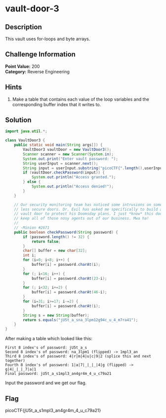 # vault-door-3

## Description
This vault uses for-loops and byte arrays.

## Challenge Information
**Point Value:** 200  
**Category:** Reverse Engineering

## Hints
1. Make a table that contains each value of the loop variables and the corresponding buffer index that it writes to.

## Solution

```java
import java.util.*;

class VaultDoor3 {
    public static void main(String args[]) {
        VaultDoor3 vaultDoor = new VaultDoor3();
        Scanner scanner = new Scanner(System.in);
        System.out.print("Enter vault password: ");
        String userInput = scanner.next();
        String input = userInput.substring("picoCTF{".length(),userInput.length()-1);
        if (vaultDoor.checkPassword(input)) {
            System.out.println("Access granted.");
        } else {
            System.out.println("Access denied!");
        }
    }

    // Our security monitoring team has noticed some intrusions on some of the
    // less secure doors. Dr. Evil has asked me specifically to build a stronger
    // vault door to protect his Doomsday plans. I just *know* this door will
    // keep all of those nosy agents out of our business. Mwa ha!
    //
    // -Minion #2671
    public boolean checkPassword(String password) {
        if (password.length() != 32) {
            return false;
        }
        char[] buffer = new char[32];
        int i;
        for (i=0; i<8; i++) {
            buffer[i] = password.charAt(i);
        }
        for (; i<16; i++) {
            buffer[i] = password.charAt(23-i);
        }
        for (; i<32; i+=2) {
            buffer[i] = password.charAt(46-i);
        }
        for (i=31; i>=17; i-=2) {
            buffer[i] = password.charAt(i);
        }
        String s = new String(buffer);
        return s.equals("jU5t_a_sna_3lpm12g94c_u_4_m7ra41");
    }
}
```
After making a table which looked like this:
```
First 8 index's of password: jU5t_a_s
Second 8 index's of password: na_3lpm1 (flipped) -> 1mpl3_an
Third 8 index's of password: 4|r|m|4|u|c|9|2 (splice this and next together)
Fourth 8 index's of password: 1|a|7|_|_|_|4|g (flipped) -> g|4|_|_|_7|a|1
Final password: jU5t_a_s1mpl3_an4gr4m_4_u_c79a21
```
Input the password and we get our flag.

## Flag
picoCTF{jU5t_a_s1mpl3_an4gr4m_4_u_c79a21}

